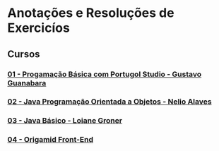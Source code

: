 # Anotações e Resoluções de Exercicíos 

## Cursos

### [01 - Progamação Básica com Portugol Studio - Gustavo Guanabara](https://github.com/lex4brao/01.CURSOS.E.ESTUDOS/blob/main/01.PROGRAMACAO.BASICA.-.ESTUDONAUTA/README.md)

### [02 - Java Programação Orientada a Objetos - Nelio Alaves](https://github.com/lex4brao/01.CURSOS.E.ESTUDOS/blob/main/02.JAVA.PROGRAMACAO.ORIENTADA.A.OBJETOS.-.NELIO.ALVES/README.md)

### [03 - Java Básico - Loiane Groner](https://github.com/lex4brao/01.CURSOS.E.ESTUDOS/blob/main/03.JAVA%2CBASICO.-.LOIANE%2CGRONER/README.md)

### [04 - Origamid Front-End](https://github.com/lex4brao/01.CURSOS.E.ESTUDOS/blob/main/04.ORIGAMID%20FRONT-END/README.md)
